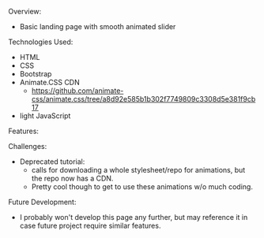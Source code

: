 Overview:

- Basic landing page with smooth animated slider

Technologies Used:

- HTML
- CSS
- Bootstrap
- Animate.CSS CDN
  - https://github.com/animate-css/animate.css/tree/a8d92e585b1b302f7749809c3308d5e381f9cb17
- light JavaScript

Features:

Challenges:

- Deprecated tutorial:
  - calls for downloading a whole stylesheet/repo for animations, but the repo now has a CDN.
  - Pretty cool though to get to use these animations w/o much coding.

Future Development:

- I probably won't develop this page any further, but may reference it in case future project require similar features.

